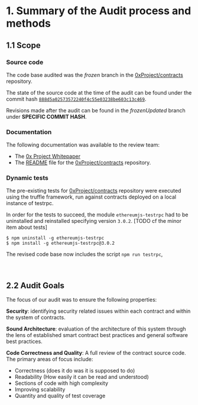 # 1. Summary of the Audit process and methods

## 1.1 Scope

### Source code 

The code base audited was the *frozen* branch in the  [0xProject/contracts](https://github.com/0xProject/contracts/tree/888d5a02573572240f4c55e03238be603c13c469) repository.

The state of the source code at the time of the audit can be found under the commit hash [`888d5a02573572240f4c55e03238be603c13c469`](https://github.com/0xProject/contracts/tree/888d5a02573572240f4c55e03238be603c13c469).

Revisions made after the audit can be found in the *frozenUpdated* branch under **SPECIFIC COMMIT HASH**.

### Documentation

The following documentation was available to the review team:

* The [0x Project Whitepaper](https://0xproject.com/pdfs/0x_white_paper.pdf)
* The [README](https://github.com/0xPro ject/contracts/blob/master/README.md) file for the [0xProject/contracts](https://github.com/0xProject/contracts/tree/frozen) repository.

### Dynamic tests

The pre-existing tests for [0xProject/contracts](https://github.com/0xProject/contracts/tree/frozen) repository were executed using the truffle framework, run against contracts deployed on a local instance of testrpc.

In order for the tests to succeed, the module `ethereumjs-testrpc` had to be uninstalled and reinstalled specifying version `3.0.2`. [TODO cf the minor item about tests]

```
$ npm uninstall -g ethereumjs-testrpc
$ npm install -g ethereumjs-testrpc@3.0.2
```

The revised code base now includes the script `npm run testrpc`,
<br/><br/><br/>


## 2.2 Audit Goals

The focus of our audit was to ensure the following properties:

**Security**:
identifying security related issues within each
contract and within the system of contracts.

**Sound Architecture**:
evaluation of the architecture of this system through the lens of established smart contract best practices and general software best practices.

**Code Correctness and Quality**:
A full review of the contract source code.  The primary areas of focus include:

* Correctness (does it do was it is supposed to do)
* Readability (How easily it can be read and understood)
* Sections of code with high complexity
* Improving scalability
* Quantity and quality of test coverage
